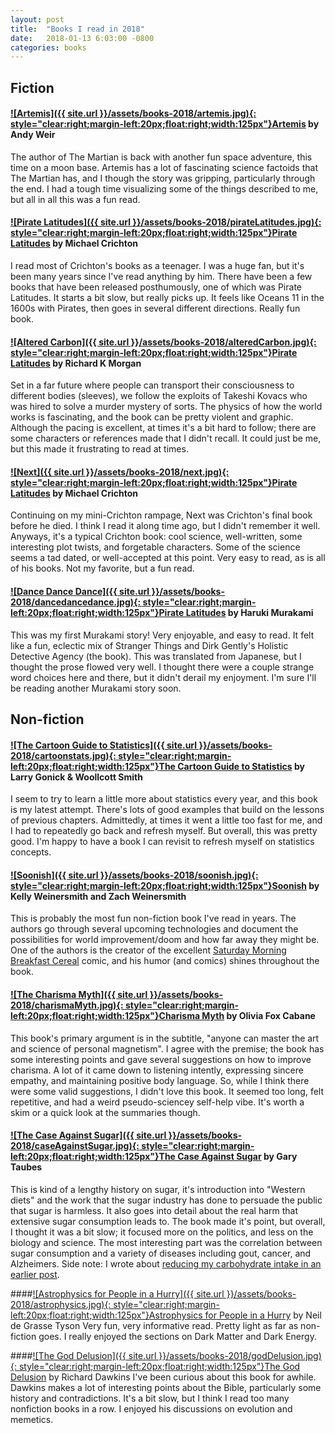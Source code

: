 ```yaml
---
layout: post
title:  "Books I read in 2018"
date:   2018-01-13 6:03:00 -0800
categories: books
---
```


## Fiction

#### [![Artemis]({{ site.url }}/assets/books-2018/artemis.jpg){: style="clear:right;margin-left:20px;float:right;width:125px"}](http://a.co/g8Cm66b)[Artemis](http://a.co/6TpDdcj) by Andy Weir
The author of The Martian is back with another fun space adventure, this time on a moon base. Artemis has a lot of fascinating science factoids that The Martian has, and I though the story was gripping, particularly through the end. I had a tough time visualizing some of the things described to me, but all in all this was a fun read.

#### [![Pirate Latitudes]({{ site.url }}/assets/books-2018/pirateLatitudes.jpg){: style="clear:right;margin-left:20px;float:right;width:125px"}](http://a.co/f8VGzjp)[Pirate Latitudes](http://a.co/f8VGzjp) by Michael Crichton
I read most of Crichton's books as a teenager. I was a huge fan, but it's been many years since I've read anything by him. There have been a few books that have been released posthumously, one of which was Pirate Latitudes. It starts a bit slow, but really picks up. It feels like Oceans 11 in the 1600s with Pirates, then goes in several different directions. Really fun book.

#### [![Altered Carbon]({{ site.url }}/assets/books-2018/alteredCarbon.jpg){: style="clear:right;margin-left:20px;float:right;width:125px"}](https://www.amazon.com/dp/0345457684/)[Pirate Latitudes](https://www.amazon.com/dp/0345457684/) by Richard K Morgan
Set in a far future where people can transport their consciousness to different bodies (sleeves), we follow the exploits of Takeshi Kovacs who was hired to solve a murder mystery of sorts. The physics of how the world works is fascinating, and the book can be pretty violent and graphic. Although the pacing is excellent, at times it's a bit hard to follow; there are some characters or references made that I didn't recall. It could just be me, but this made it frustrating to read at times.

#### [![Next]({{ site.url }}/assets/books-2018/next.jpg){: style="clear:right;margin-left:20px;float:right;width:125px"}](http://a.co/d/f1dykKP)[Pirate Latitudes](http://a.co/d/f1dykKP) by Michael Crichton
Continuing on my mini-Crichton rampage, Next was Crichton's final book before he died. I think I read it along time ago, but I didn't remember it well. Anyways, it's a typical Crichton book: cool science, well-written, some interesting plot twists, and forgetable characters. Some of the science seems a tad dated, or well-accepted at this point. Very easy to read, as is all of his books. Not my favorite, but a fun read.

#### [![Dance Dance Dance]({{ site.url }}/assets/books-2018/dancedancedance.jpg){: style="clear:right;margin-left:20px;float:right;width:125px"}](http://a.co/d/79Wg8Tz)[Pirate Latitudes](http://a.co/d/79Wg8Tz) by Haruki Murakami
This was my first Murakami story! Very enjoyable, and easy to read. It felt like a fun, eclectic mix of Stranger Things and Dirk Gently's Holistic Detective Agency (the book). This was translated from Japanese, but I thought the prose flowed very well. I thought there were a couple strange word choices here and there, but it didn't derail my enjoyment. I'm sure I'll be reading another Murakami story soon.


## Non-fiction

#### [![The Cartoon Guide to Statistics]({{ site.url }}/assets/books-2018/cartoonstats.jpg){: style="clear:right;margin-left:20px;float:right;width:125px"}](http://a.co/2qb8uBD)[The Cartoon Guide to Statistics](http://a.co/6TpDdcj) by Larry Gonick & Woollcott Smith
I seem to try to learn a little more about statistics every year, and this book is my latest attempt. There's lots of good examples that build on the lessons of previous chapters. Admittedly, at times it went a little too fast for me, and I had to repeatedly go back and refresh myself. But overall, this was pretty good. I'm happy to have a book I can revisit to refresh myself on statistics concepts.

#### [![Soonish]({{ site.url }}/assets/books-2018/soonish.jpg){: style="clear:right;margin-left:20px;float:right;width:125px"}](http://a.co/eqiqITR)[Soonish](http://a.co/eqiqITR) by Kelly Weinersmith and Zach Weinersmith
This is probably the most fun non-fiction book I've read in years. The authors go through several upcoming technologies and document the possibilities for world improvement/doom and how far away they might be. One of the authors is the creator of the excellent [Saturday Morning Breakfast Cereal](https://www.smbc-comics.com/) comic, and his humor (and comics) shines throughout the book.

#### [![The Charisma Myth]({{ site.url }}/assets/books-2018/charismaMyth.jpg){: style="clear:right;margin-left:20px;float:right;width:125px"}](http://a.co/6ZQETgC )[Charisma Myth](http://a.co/6ZQETgC) by Olivia Fox Cabane
This book's primary argument is in the subtitle, "anyone can master the art and science of personal magnetism". I agree with the premise; the book has some interesting points and gave several suggestions on how to improve charisma. A lot of it came down to listening intently, expressing sincere empathy, and maintaining positive body language. So, while I think there were some valid suggestions, I didn't love this book. It seemed too long, felt repetitive, and had a weird pseudo-sciencey self-help vibe. It's worth a skim or a quick look at the summaries though.

#### [![The Case Against Sugar]({{ site.url }}/assets/books-2018/caseAgainstSugar.jpg){: style="clear:right;margin-left:20px;float:right;width:125px"}](http://a.co/0neCK1c)[The Case Against Sugar](http://a.co/0neCK1c) by Gary Taubes
This is kind of a lengthy history on sugar, it's introduction into "Western diets" and the work that the sugar industry has done to persuade the public that sugar is harmless. It also goes into detail about the real harm that extensive sugar consumption leads to. The book made it's point, but overall, I thought it was a bit slow; it focused more on the politics, and less on the biology and science. The most interesting part was the correlation between sugar consumption and a variety of diseases including gout, cancer, and Alzheimers. Side note: I wrote about [reducing my carbohydrate intake in an earlier post]({{site.url}}/posts/losing-weight-by-giving-up-carbohydrates).

####[![Astrophysics for People in a Hurry]({{ site.url }}/assets/books-2018/astrophysics.jpg){: style="clear:right;margin-left:20px;float:right;width:125px"}](http://a.co/chn4bUU)[Astrophysics for People in a Hurry](http://a.co/chn4bUU) by Neil de Grasse Tyson
Very fun, very informative read. Pretty light as far as non-fiction goes. I really enjoyed the sections on Dark Matter and Dark Energy.

####[![The God Delusion]({{ site.url }}/assets/books-2018/godDelusion.jpg){: style="clear:right;margin-left:20px;float:right;width:125px"}](http://a.co/4uCUaUQ)[The God Delusion](http://a.co/4uCUaUQ) by Richard Dawkins
I've been curious about this book for awhile. Dawkins makes a lot of interesting points about the Bible, particularly some history and contradictions. It's a bit slow, but I think I read too many nonfiction books in a row. I enjoyed his discussions on evolution and memetics. 


